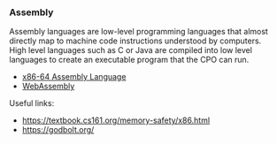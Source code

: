 ### Assembly

Assembly languages are low-level programming languages that almost directly map to machine code instructions understood by computers.  
High level languages such as C or Java are compiled into low level languages to create an executable program that the CPO can run.  

- [x86-64 Assembly Language](ASM_x86.md)
- [WebAssembly](WASM.md)

Useful links:
- https://textbook.cs161.org/memory-safety/x86.html
- https://godbolt.org/